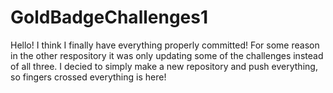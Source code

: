 # GoldBadgeChallenges1
Hello!
I think I finally have everything properly committed! For some reason in the other respository it was only updating some of the challenges instead of all three. I decied to simply make a new repository and push everything, so fingers crossed everything is here!
